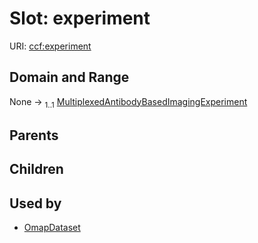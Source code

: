 
# Slot: experiment



URI: [ccf:experiment](http://purl.org/ccf/experiment)


## Domain and Range

None &#8594;  <sub>1..1</sub> [MultiplexedAntibodyBasedImagingExperiment](MultiplexedAntibodyBasedImagingExperiment.md)

## Parents


## Children


## Used by

 * [OmapDataset](OmapDataset.md)
